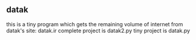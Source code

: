 ## datak
this is a tiny program which gets the remaining volume of internet from datak's site:
datak.ir
complete project is datak2.py
tiny project is datak.py